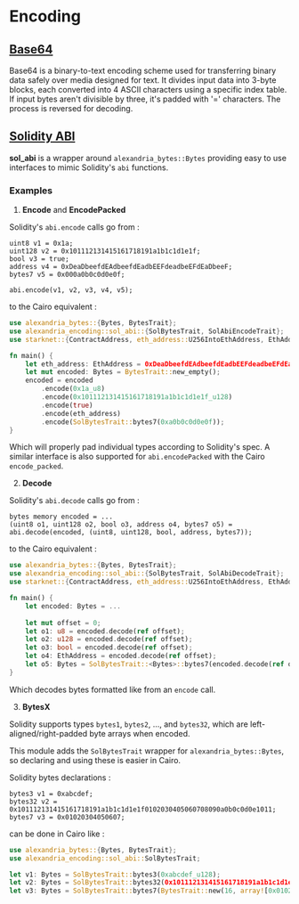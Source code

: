 # Encoding

## [Base64](./packages/base64.cairo)

Base64 is a binary-to-text encoding scheme used for transferring binary data safely over media designed for text. It divides input data into 3-byte blocks, each converted into 4 ASCII characters using a specific index table. If input bytes aren't divisible by three, it's padded with '=' characters. The process is reversed for decoding.

## [Solidity ABI](./packages/sol_abi.cairo)

**sol_abi** is a wrapper around `alexandria_bytes::Bytes` providing easy to use interfaces to mimic Solidity's `abi` functions.

### Examples

1. **Encode** and **EncodePacked**

Solidity's `abi.encode` calls go from :

```solidity
uint8 v1 = 0x1a;
uint128 v2 = 0x101112131415161718191a1b1c1d1e1f;
bool v3 = true;
address v4 = 0xDeaDbeefdEAdbeefdEadbEEFdeadbeEFdEaDbeeF;
bytes7 v5 = 0x000a0b0c0d0e0f;

abi.encode(v1, v2, v3, v4, v5);
```

to the Cairo equivalent :

```rust
use alexandria_bytes::{Bytes, BytesTrait};
use alexandria_encoding::sol_abi::{SolBytesTrait, SolAbiEncodeTrait};
use starknet::{ContractAddress, eth_address::U256IntoEthAddress, EthAddress};

fn main() {
    let eth_address: EthAddress = 0xDeaDbeefdEAdbeefdEadbEEFdeadbeEFdEaDbeeF_u256.into();
    let mut encoded: Bytes = BytesTrait::new_empty();
    encoded = encoded
        .encode(0x1a_u8)
        .encode(0x101112131415161718191a1b1c1d1e1f_u128)
        .encode(true)
        .encode(eth_address)
        .encode(SolBytesTrait::bytes7(0xa0b0c0d0e0f));
}
```

Which will properly pad individual types according to Solidity's spec. A similar interface is also supported for `abi.encodePacked` with the Cairo `encode_packed`.

2. **Decode**

Solidity's `abi.decode` calls go from :

```solidity
bytes memory encoded = ...
(uint8 o1, uint128 o2, bool o3, address o4, bytes7 o5) = abi.decode(encoded, (uint8, uint128, bool, address, bytes7));
```

to the Cairo equivalent :

```rust
use alexandria_bytes::{Bytes, BytesTrait};
use alexandria_encoding::sol_abi::{SolBytesTrait, SolAbiDecodeTrait};
use starknet::{ContractAddress, eth_address::U256IntoEthAddress, EthAddress};

fn main() {
    let encoded: Bytes = ...
    
    let mut offset = 0;
    let o1: u8 = encoded.decode(ref offset);
    let o2: u128 = encoded.decode(ref offset);
    let o3: bool = encoded.decode(ref offset);
    let o4: EthAddress = encoded.decode(ref offset);
    let o5: Bytes = SolBytesTrait::<Bytes>::bytes7(encoded.decode(ref offset));
}
```

Which decodes bytes formatted like from an `encode` call.

3. **BytesX**

Solidity supports types `bytes1`, `bytes2`, ..., and `bytes32`, which are left-aligned/right-padded byte arrays when encoded.

This module adds the `SolBytesTrait` wrapper for `alexandria_bytes::Bytes`, so declaring and using these is easier in Cairo.

Solidity bytes declarations :

```solidity
bytes3 v1 = 0xabcdef;
bytes32 v2 = 0x101112131415161718191a1b1c1d1e1f0102030405060708090a0b0c0d0e1011;
bytes7 v3 = 0x01020304050607;
```

can be done in Cairo like :

```rust
use alexandria_bytes::{Bytes, BytesTrait};
use alexandria_encoding::sol_abi::SolBytesTrait;

let v1: Bytes = SolBytesTrait::bytes3(0xabcdef_u128);
let v2: Bytes = SolBytesTrait::bytes32(0x101112131415161718191a1b1c1d1e1f0102030405060708090a0b0c0d0e1011_u256);
let v3: Bytes = SolBytesTrait::bytes7(BytesTrait::new(16, array![0x01020304050607000000000000000000]));
```
